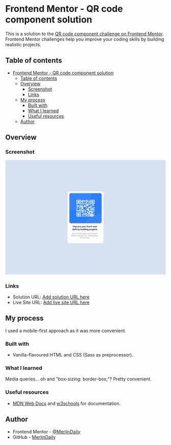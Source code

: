 # Frontend Mentor - QR code component solution

This is a solution to the [QR code component challenge on Frontend Mentor](https://www.frontendmentor.io/challenges/qr-code-component-iux_sIO_H). Frontend Mentor challenges help you improve your coding skills by building realistic projects.

## Table of contents

- [Frontend Mentor - QR code component solution](#frontend-mentor---qr-code-component-solution)
  - [Table of contents](#table-of-contents)
  - [Overview](#overview)
    - [Screenshot](#screenshot)
    - [Links](#links)
  - [My process](#my-process)
    - [Built with](#built-with)
    - [What I learned](#what-i-learned)
    - [Useful resources](#useful-resources)
  - [Author](#author)

## Overview

### Screenshot

![Desktop view (1440px)](./screenshots/desktop-1440px.png)

### Links

- Solution URL: [Add solution URL here](https://your-solution-url.com)
- Live Site URL: [Add live site URL here](https://your-live-site-url.com)

## My process

I used a mobile-first approach as it was more convenient.

### Built with

- Vanilla-flavoured HTML and CSS (Sass as preprocessor).

### What I learned

Media queries... oh and "box-sizing: border-box;"? Pretty convenient.

### Useful resources

- [MDN Web Docs](https://developer.mozilla.org/en-US/) and [w3schools](https://www.w3schools.com/) for documentation.

## Author

- Frontend Mentor - [@MerlinDaily](https://www.frontendmentor.io/profile/MerlinDaily)
- GitHub - [MerlinDaily](https://github.com/MerlinDaily)
